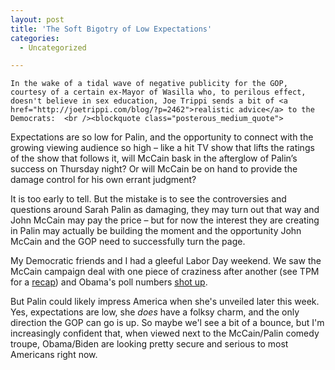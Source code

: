 ```yaml
---
layout: post
title: 'The Soft Bigotry of Low Expectations'
categories:
  - Uncategorized

---
```



    In the wake of a tidal wave of negative publicity for the GOP, courtesy of a certain ex-Mayor of Wasilla who, to perilous effect, doesn't believe in sex education, Joe Trippi sends a bit of <a href="http://joetrippi.com/blog/?p=2462">realistic advice</a> to the Democrats:  <br /><blockquote class="posterous_medium_quote">
<p>Expectations are so low for Palin, and the opportunity to connect
with the growing viewing audience so high – like a hit TV show that
lifts the ratings of the show that follows it, will McCain bask in the
afterglow of Palin’s success on Thursday night? Or will McCain be on
hand to provide the damage control for his own errant judgment?</p>
<p>It is too early to tell. But the mistake is to see the controversies
and questions around Sarah Palin as damaging, they may turn out that
way and John McCain may pay the price – but for now the interest they
are creating in Palin may actually be building the moment and the
opportunity John McCain and the GOP need to successfully turn the page.</p>
</blockquote>
My Democratic friends and I had a gleeful Labor Day weekend.  We saw the McCain campaign deal with one piece of craziness after another (see TPM for a <a href="http://tpmelectioncentral.talkingpointsmemo.com/2008/09/the_palin_meltdown_in_slomo.php">recap</a>) and Obama's poll numbers <a href="http://www.realclearpolitics.com/epolls/2008/president/us/general_election_mccain_vs_obama-225.html">shot up</a>.<p />But Palin could likely impress America when she's unveiled later this week.  Yes, expectations are low, she <i>does </i>have a folksy charm, and the only direction the GOP can go is up.  So maybe we'l see a bit of a bounce, but I'm increasingly confident that, when viewed next to the McCain/Palin comedy troupe, Obama/Biden are looking pretty secure and serious to most Americans right now. 
  
